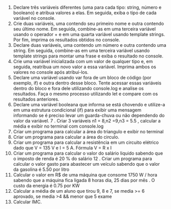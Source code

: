 1. Declare três variáveis diferentes (uma para cada tipo: string, número e booleano) e atribua valores a elas. Em
seguida, exiba o tipo de cada variável no console.
2. Crie duas variáveis, uma contendo seu primeiro nome e outra contendo seu último nome. Em seguida, combine-as
em uma terceira variável usando o operador + e em uma quarta variável usando template strings. Por fim, imprima
os resultados obtidos no console.
3. Declare duas variáveis, uma contendo um número e outra contendo uma string. Em seguida, combine-as em uma
terceira variável usando template strings para montar uma frase e exiba o resultado no console.
4. Crie uma variável inicializada com um valor de qualquer tipo e, em seguida, reatribua um novo valor a essa
variável. Imprima ambos os valores no console após atribuí-los.
5. Declare uma variável usando var fora de um bloco de código (por exemplo, if) e outra dentro desse bloco. Tente
acessar essas variáveis dentro do bloco e fora dele utilizando console.log e analise os resultados. Faça o mesmo
processo utilizando let e compare com os resultados anteriores.
6. Declare uma variável booleana que informa se está chovendo e utilize-a em uma estrutura condicional (if) para
exibir uma mensagem informando se é preciso levar um guarda-chuva ou não dependendo do valor da variável.
7 . Criar 3 variáveis n1 = 8,n2 =9,n3 = 5.5 , calcular a média e exibir no terminal com console.log
8. Criar um programa para calcular a área do triangulo e exibir no terminal
9. Criar um programa para calcular a área do circulo.
10. Criar um programa para calcular a resistência em um circuito elétrico dado que V = 135 V e I = 5 A. Fórmula V = R
x I
11. Criar um programa para calcular o valor do salário liquido sabendo que o imposto de renda é 20 % do salário
12 . Criar um programa para calcular o valor gasto para abastecer um veículo sabendo que o valor da gasolina é 5.50 por
litro
13. Calcular o valor em R$ de uma máquina que consome 1750 W / hora sabendo que a máquina fica ligada 8 horas
dia, 25 dias por mês . O custo da energia é 0.75 por KW
14. Calcular a média de um aluno que tirou 9, 8 e 7, se media >= 6 aprovado, se media >4 && menor que 5 exame
15. Calcular IMC.
